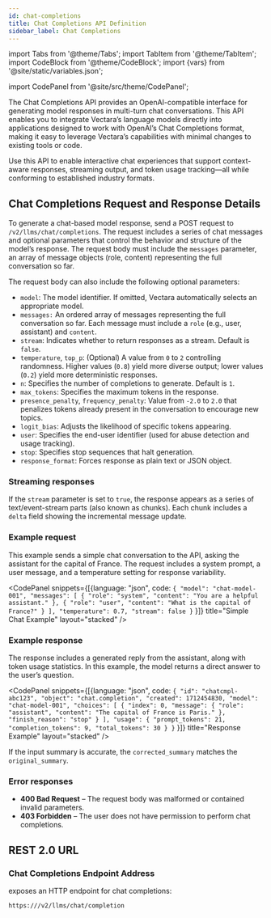```yaml
---
id: chat-completions
title: Chat Completions API Definition
sidebar_label: Chat Completions
---
```


import Tabs from '@theme/Tabs';
import TabItem from '@theme/TabItem';
import CodeBlock from '@theme/CodeBlock';
import {vars} from '@site/static/variables.json';

import CodePanel from '@site/src/theme/CodePanel';


The Chat Completions API provides an OpenAI-compatible interface for 
generating model responses in multi-turn chat conversations. This API enables 
you to integrate Vectara’s language models directly into applications designed 
to work with OpenAI’s Chat Completions format, making it easy to leverage 
Vectara’s capabilities with minimal changes to existing tools or code.

Use this API to enable interactive chat experiences that support context-aware 
responses, streaming output, and token usage tracking—all while conforming to 
established industry formats.

## Chat Completions Request and Response Details

To generate a chat-based model response, send a POST request to 
`/v2/llms/chat/completions`. The request includes a series of chat messages 
and optional parameters that control the behavior and structure of the model’s 
response. The request body must include the `messages` parameter, an array of 
message objects (role, content) representing the full conversation so far.

The request body can also include the following optional parameters:

* `model`: The model identifier. If omitted, Vectara automatically selects an 
  appropriate model.
* `messages:` An ordered array of messages representing the full conversation 
  so far. Each message must include a `role` (e.g., user, assistant) and `content`.
* `stream`: Indicates whether to return responses as a stream. Default is `false`.
* `temperature`, `top_p`: (Optional) A value from `0` to `2` controlling 
  randomness. Higher values (`0.8`) yield more diverse output; lower values 
  (`0.2`) yield more deterministic responses.
* `n`: Specifies the number of completions to generate. Default is `1`.
* `max_tokens`: Specifies the maximum tokens in the response.
* `presence_penalty`, `frequency_penalty`: Value from `-2.0` to `2.0` that 
  penalizes tokens already present in the conversation to encourage new topics.
* `logit_bias`: Adjusts the likelihood of specific tokens appearing.
* `user`: Specifies the end-user identifier (used for abuse detection and usage 
  tracking).
* `stop`: Specifies stop sequences that halt generation.
* `response_format`: Forces response as plain text or JSON object.

### Streaming responses

If the `stream` parameter is set to `true`, the response appears as a series 
of text/event-stream parts (also known as chunks). Each chunk includes a `delta` 
field showing the incremental message update.

### Example request

This example sends a simple chat conversation to the API, asking the assistant 
for the capital of France. The request includes a system prompt, a user 
message, and a temperature setting for response variability.

<CodePanel snippets={[{language: "json", code: `{
  "model": "chat-model-001",
  "messages": [
    { "role": "system", "content": "You are a helpful assistant." },
    { "role": "user", "content": "What is the capital of France?" }
  ],
  "temperature": 0.7,
  "stream": false
}`
}]} title="Simple Chat Example" layout="stacked" />

### Example response

The response includes a generated reply from the assistant, along with token 
usage statistics. In this example, the model returns a direct answer to the 
user’s question.

<CodePanel snippets={[{language: "json", code: `{
   "id": "chatcmpl-abc123",
   "object": "chat.completion",
   "created": 1712454830,
   "model": "chat-model-001",
   "choices": [
     {
      "index": 0,
      "message": {
        "role": "assistant",
        "content": "The capital of France is Paris."
     },
      "finish_reason": "stop"
    }
   ],
   "usage": {
     "prompt_tokens": 21,
     "completion_tokens": 9,
     "total_tokens": 30
    }
}`
}]} title="Response Example" layout="stacked" />

If the input summary is accurate, the `corrected_summary` matches the 
`original_summary`.

### Error responses

* **400 Bad Request** – The request body was malformed or contained invalid 
  parameters.
* **403 Forbidden** – The user does not have permission to perform chat 
  completions.

## REST 2.0 URL

### Chat Completions Endpoint Address

<Config v="names.product"/> exposes an HTTP endpoint for chat completions:

<code>https://<Config v="domains.rest.indexing"/>/v2/llms/chat/completion</code>
